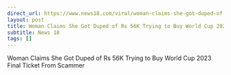 ```yaml
---
direct_url: https://www.news18.com/viral/woman-claims-she-got-duped-of-rs-56k-trying-to-buy-world-cup-2023-final-ticket-from-scammer-8666023.html
layout: post
title: Woman Claims She Got Duped of Rs 56K Trying to Buy World Cup 2023 Final Ticket From  Scammer 
subtitle: News 18
tags: []
---
```


Woman Claims She Got Duped of Rs 56K Trying to Buy World Cup 2023 Final Ticket From  Scammer 
